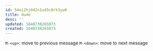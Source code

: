 ```yaml
---
id: 54ui2hj042n1ud5c8rk3yw0
title: mu4e
desc: ''
updated: 1648738265073
created: 1648738265073
---
```


`M-<up>`: move to previous message
`M-<down>`: move to next message
